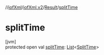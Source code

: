 //[iofXml](../../../index.md)/[iofXml.v2](../index.md)/[Result](index.md)/[splitTime](split-time.md)

# splitTime

[jvm]\
protected open val [splitTime](split-time.md): [List](https://docs.oracle.com/javase/8/docs/api/java/util/List.html)<[SplitTime](../-split-time/index.md)>
